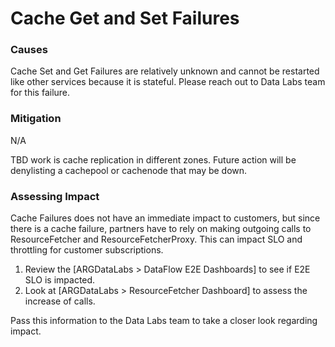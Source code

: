 # Cache Get and Set Failures

### Causes
Cache Set and Get Failures are relatively unknown and cannot be restarted like other services because it is stateful. Please reach out to Data Labs team for this failure.

### Mitigation
N/A

TBD work is cache replication in different zones. Future action will be denylisting a cachepool or cachenode that may be down.

### Assessing Impact
Cache Failures does not have an immediate impact to customers, but since there is a cache failure, partners have to rely on making outgoing calls to ResourceFetcher and ResourceFetcherProxy. This can impact SLO and throttling for customer subscriptions.

1. Review the [ARGDataLabs > DataFlow E2E Dashboards] to see if E2E SLO is impacted.
2. Look at [ARGDataLabs > ResourceFetcher Dashboard] to assess the increase of calls.

Pass this information to the Data Labs team to take a closer look regarding impact.
